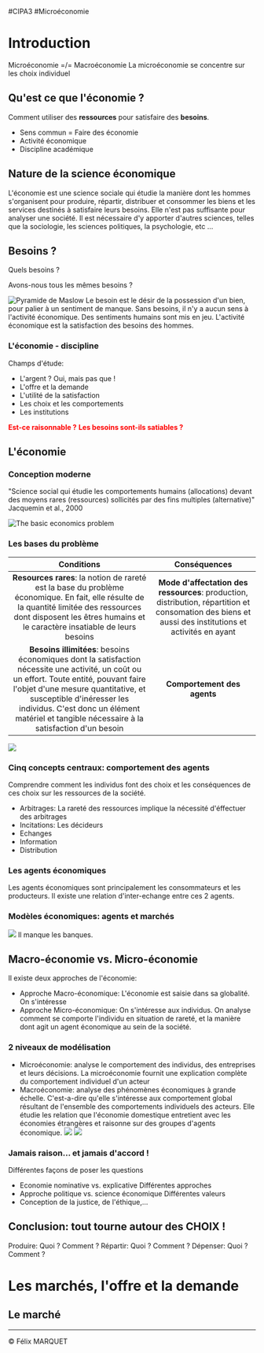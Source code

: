 #CIPA3 #Microéconomie

# Introduction
Microéconomie =/= Macroéconomie
La microéconomie se concentre sur les choix individuel

## Qu'est ce que l'économie ?
Comment utiliser des **ressources** pour satisfaire des **besoins**.

- Sens commun = Faire des économie
- Activité économique
- Discipline académique

## Nature de la science économique
L'économie est une science sociale qui étudie la manière dont les hommes s'organisent pour produire, répartir, distribuer et consommer les biens et les services destinés à satisfaire leurs besoins.
Elle n'est pas suffisante pour analyser une société. Il est nécessaire d'y apporter d'autres sciences, telles que la sociologie, les sciences politiques, la psychologie, etc ...
## Besoins ?
Quels besoins ?

Avons-nous tous les mêmes besoins ?

![Pyramide de Maslow](https://www.preventech.net/wp-content/uploads/2020/02/Pyramide-de-maslow.jpg)
Le besoin est le désir de la possession d'un bien, pour palier à un sentiment de manque.
Sans besoins, il n'y a aucun sens à l'activité économique.
Des sentiments humains sont mis en jeu. L'activité économique est la satisfaction des besoins des hommes.

### L'économie - discipline
Champs d'étude:
- L'argent ? Oui, mais pas que !
- L'offre et la demande
- L'utilité de la satisfaction
- Les choix et les comportements
- Les institutions

<span style="color: red; font-weight: bold;">Est-ce raisonnable ?</span>
<span style="color: red; font-weight: bold;">Les besoins sont-ils satiables ?</span>

## L'économie 
### Conception moderne
"Science social qui étudie les comportements humains (allocations) devant des moyens rares (ressources) sollicités par des fins multiples (alternative)"
Jacquemin et al., 2000

![The basic economics problem](https://i.ytimg.com/vi/CYibc_oqR5M/maxresdefault.jpg)
### Les bases du problème

|                                                                                                                                                 Conditions                                                                                                                                                  |                                                                     Conséquences                                                                      |
| :---------------------------------------------------------------------------------------------------------------------------------------------------------------------------------------------------------------------------------------------------------------------------------------------------------: | :---------------------------------------------------------------------------------------------------------------------------------------------------: |
|                                            **Resources rares**: la notion de rareté est la base du problème économique. En fait, elle résulte de la quantité limitée des ressources dont disposent les êtres humains et le caractère insatiable de leurs besoins                                            | **Mode d'affectation des ressources**: production, distribution, répartition et consomation des biens et aussi des institutions et activités en ayant |
| **Besoins illimitées**: besoins économiques dont la satisfaction nécessite une activité, un coût ou un effort. Toute entité, pouvant faire l'objet d'une mesure quantitative, et susceptible d'inéresser les individus. C'est donc un élément matériel et tangible nécessaire à la satisfaction d'un besoin |                                                              **Comportement des agents**                                                              |

![](https://encrypted-tbn0.gstatic.com/images?q=tbn:ANd9GcQWgYacAW9jtm_P9Q_fWdlUEry-xSU6ca-dAA&s)
### Cinq concepts centraux: comportement des agents
Comprendre comment les individus font des choix et les conséquences de ces choix sur les ressources de la société.

- Arbitrages: La rareté des ressources implique la nécessité d'éffectuer des arbitrages
- Incitations: Les décideurs
- Echanges
- Information
- Distribution

### Les agents économiques
Les agents économiques sont principalement les consommateurs et les producteurs.
Il existe une relation d'inter-echange entre ces 2 agents.

### Modèles économiques: agents et marchés
![](https://images.edrawmax.com/what-is/circular-flow-diagram/circular-flow-1.jpg)
Il manque les banques.

## Macro-économie vs. Micro-économie
Il existe deux approches de l'économie:
- Approche Macro-économique: L'économie est saisie dans sa globalité. On s'intéresse 
- Approche Micro-économique: On s'intéresse aux individus. On analyse comment se comporte l'individu en situation de rareté, et la manière dont agit un agent économique au sein de la société.
### 2 niveaux de modélisation
- Microéconomie: analyse le comportement des individus, des entreprises et leurs décisions. La microéconomie fournit une explication complète du comportement individuel d'un acteur
- Macroéconomie: analyse des phénomènes économiques à grande échelle. C'est-a-dire qu'elle s'intéresse aux comportement global résultant de l'ensemble des comportements individuels des acteurs. Elle étudie les relation que l'économie domestique entretient avec les économies étrangères et raisonne sur des groupes d'agents économique.
![](https://i.la-croix.com/1400x933/smart/2016/06/28/1200772076/economie_0.jpg)
![](https://d1yhils6iwh5l5.cloudfront.net/charts/resized/110833/large/FN_jWpPXMAk6Yvm.jpg)
### Jamais raison... et jamais d'accord !
Différentes façons de poser les questions
- Economie nominative vs. explicative
Différentes approches
- Approche politique vs. science économique
Différentes valeurs
- Conception de la justice, de l'éthique,...

## Conclusion: tout tourne autour des CHOIX !
Produire: Quoi ? Comment ?
Répartir: Quoi ? Comment ?
Dépenser: Quoi ? Comment ?

# Les marchés, l'offre et la demande
## Le marché

---
&copy; Félix MARQUET